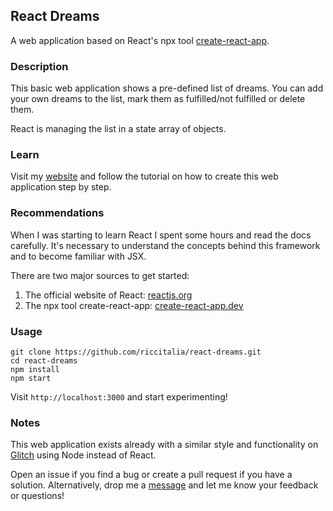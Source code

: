## React Dreams

A web application based on React's npx tool [create-react-app](https://create-react-app.dev).

### Description

This basic web application shows a pre-defined list of dreams. You can add your own dreams to the list, mark them as fulfilled/not fulfilled or delete them.

React is managing the list in a state array of objects.

### Learn

Visit my [website](https://riccitalia.com) and follow the tutorial on how to create this web application step by step.

### Recommendations

When I was starting to learn React I spent some hours and read the docs carefully. It's necessary to understand the concepts behind this framework and to become familiar with JSX.

There are two major sources to get started:
1. The official website of React: [reactjs.org](https://reactjs.org/docs/getting-started.html)
2. The npx tool create-react-app: [create-react-app.dev](https://create-react-app.dev)

### Usage

```
git clone https://github.com/riccitalia/react-dreams.git
cd react-dreams
npm install
npm start
```

Visit `http://localhost:3000` and start experimenting!

### Notes

This web application exists already with a similar style and functionality on [Glitch](https://glitch.com) using Node instead of React.

Open an issue if you find a bug or create a pull request if you have a solution. Alternatively, drop me a [message](mailto:ciao@riccitalia.com) and let me know your feedback or questions!
